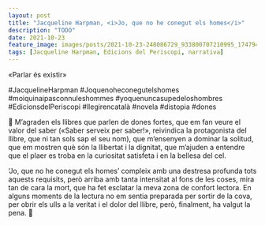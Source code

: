 ```yaml
---
layout: post
title: "Jacqueline Harpman, <i>Jo, que no he conegut els homes</i>"
description: "TODO"
date: 2021-10-23
feature_image: images/posts/2021-10-23-248086729_933800707210995_1747940394464328679_n_17881544975530031.webp
tags: [Jacqueline Harpman, Edicions del Periscopi, narrativa]
---
```


«Parlar és existir»
<!--more-->

#JacquelineHarpman #Joquenoheconegutelshomes #moiquinaipasconnuleshommes #yoquenuncasupedeloshombres #EdicionsdelPeriscopi #llegirencatalà #novela #distopia #dones

🤯 M’agraden els llibres que parlen de dones fortes, que em fan veure el valor del saber («Saber serveix per saber!», reivindica la protagonista del llibre, que ni tan sols sap el seu nom), que m’ensenyen a dominar la solitud, que em mostren què són la llibertat i la dignitat, que m’ajuden a entendre que el plaer es troba en la curiositat satisfeta i en la bellesa del cel.

‘Jo, que no he conegut els homes’ compleix amb una destresa profunda tots aquests requisits, però arriba amb tanta intensitat al fons de les coses, mira tan de cara la mort, que ha fet esclatar la meva zona de confort lectora. En alguns moments de la lectura no em sentia preparada per sortir de la cova, per obrir els ulls a la veritat i el dolor del llibre, però, finalment, ha valgut la pena. 🤯
